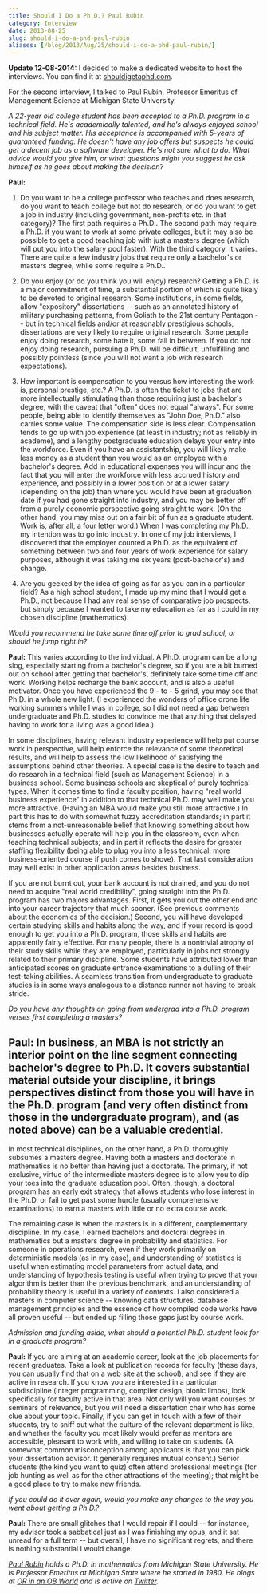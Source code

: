 ```yaml
---
title: Should I Do a Ph.D.? Paul Rubin
category: Interview
date: 2013-08-25
slug: should-i-do-a-phd-paul-rubin
aliases: [/blog/2013/Aug/25/should-i-do-a-phd-paul-rubin/]
---
```


__Update 12-08-2014:__ I decided to make a dedicated website to host the interviews. You can find it at [shouldigetaphd.com](http://shouldigetaphd.com/).

For the second interview, I talked to Paul Rubin, Professor Emeritus of Management Science at Michigan State University.

_A 22-year old college student has been accepted to a Ph.D. program in a technical field. He's academically talented, and he's always enjoyed school and his subject matter. His acceptance is accompanied with 5-years of guaranteed funding. He doesn't have any job offers but suspects he could get a decent job as a software developer. He's not sure what to do. What advice would you give him, or what questions might you suggest he ask himself as he goes about making the decision?_

__Paul:__

1. Do you want to be a college professor who teaches and does research, do you want to teach college but not do research, or do you want to get a job in industry (including government, non-profits etc. in that category)? The first path requires a Ph.D.. The second path may require a Ph.D. if you want to work at some private colleges, but it may also be possible to get a good teaching job with just a masters degree (which will put you into the salary pool faster). With the third category, it varies. There are quite a few industry jobs that require only a bachelor's or masters degree, while some require a Ph.D..

2. Do you enjoy (or do you think you will enjoy) research? Getting a Ph.D. is a major commitment of time, a substantial portion of which is quite likely to be devoted to original research. Some institutions, in some fields, allow "expository" dissertations -- such as an annotated history of military purchasing patterns, from Goliath to the 21st century Pentagon -- but in technical fields and/or at reasonably prestigious schools, dissertations are very likely to require original research. Some people enjoy doing research, some hate it, some fall in between. If you do not enjoy doing research, pursuing a Ph.D. will be difficult, unfulfilling and possibly pointless (since you will not want a job with research expectations).

3. How important is compensation to you versus how interesting the work is, personal prestige, etc.? A Ph.D. is often the ticket to jobs that are more intellectually stimulating than those requiring just a bachelor's degree, with the caveat that "often" does not equal "always". For some people, being able to identify themselves as "John Doe, Ph.D." also carries some value. The compensation side is less clear. Compensation tends to go up with job experience (at least in industry; not as reliably in academe), and a lengthy postgraduate education delays your entry into the workforce. Even if you have an assistantship, you will likely make less money as a student than you would as an employee with a bachelor's degree. Add in educational expenses you will incur and the fact that you will enter the workforce with less accrued history and experience, and possibly in a lower position or at a lower salary (depending on the job) than where you would have been at graduation date if you had gone straight into industry, and you may be better off from a purely economic perspective going straight to work. (On the other hand, you may miss out on a fair bit of fun as a graduate student. Work is, after all, a four letter word.) When I was completing my Ph.D., my intention was to go into industry. In one of my job interviews, I discovered that the employer counted a Ph.D. as the equivalent of something between two and four years of work experience for salary purposes, although it was taking me six years (post-bachelor's) and change.

4. Are you geeked by the idea of going as far as you can in a particular field? As a high school student, I made up my mind that I would get a Ph.D., not because I had any real sense of comparative job prospects, but simply because I wanted to take my education as far as I could in my chosen discipline (mathematics).

_Would you recommend he take some time off prior to grad school, or should he jump right in?_

__Paul:__ This varies according to the individual. A Ph.D. program can be a long slog, especially starting from a bachelor's degree, so if you are a bit burned out on school after getting that bachelor's, definitely take some time off and work. Working helps recharge the bank account, and is also a useful motivator. Once you have experienced the 9 - to - 5 grind, you may see that Ph.D. in a whole new light. (I experienced the wonders of office drone life working summers while I was in college, so I did not need a gap between undergraduate and Ph.D. studies to convince me that anything that delayed having to work for a living was a good idea.)

In some disciplines, having relevant industry experience will help put course work in perspective, will help enforce the relevance of some theoretical results, and will help to assess the low likelihood of satisfying the assumptions behind other theories. A special case is the desire to teach and do research in a technical field (such as Management Science) in a business school. Some business schools are skeptical of purely technical types. When it comes time to find a faculty position, having "real world business experience" in addition to that technical Ph.D. may well make you more attractive. (Having an MBA would make you still more attractive.) In part this has to do with somewhat fuzzy accreditation standards; in part it stems from a not-unreasonable belief that knowing something about how businesses actually operate will help you in the classroom, even when teaching technical subjects; and in part it reflects the desire for greater staffing flexibility (being able to plug you into a less technical, more business-oriented course if push comes to shove). That last consideration may well exist in other application areas besides business.

If you are not burnt out, your bank account is not drained, and you do not need to acquire "real world credibility", going straight into the Ph.D. program has two majors advantages. First, it gets you out the other end and into your career trajectory that much sooner. (See previous comments about the economics of the decision.) Second, you will have developed certain studying skills and habits along the way, and if your record is good enough to get you into a Ph.D. program, those skills and habits are apparently fairly effective. For many people, there is a nontrivial atrophy of their study skills while they are employed, particularly in jobs not strongly related to their primary discipline. Some students have attributed lower than anticipated scores on graduate entrance examinations to a dulling of their test-taking abilities. A seamless transition from undergraduate to graduate studies is in some ways analogous to a distance runner not having to break stride.

_Do you have any thoughts on going from undergrad into a Ph.D. program verses first completing a masters?_

Paul: In business, an MBA is not strictly an interior point on the line segment connecting bachelor's degree to Ph.D. It covers substantial material outside your discipline, it brings perspectives distinct from those you will have in the Ph.D. program (and very often distinct from those in the undergraduate program), and (as noted above) can be a valuable credential.
---

In most technical disciplines, on the other hand, a Ph.D. thoroughly subsumes a masters degree. Having both a masters and doctorate in mathematics is no better than having just a doctorate. The primary, if not exclusive, virtue of the intermediate masters degree is to allow you to dip your toes into the graduate education pool. Often, though, a doctoral program has an early exit strategy that allows students who lose interest in the Ph.D. or fail to get past some hurdle (usually comprehensive examinations) to earn a masters with little or no extra course work.

The remaining case is when the masters is in a different, complementary discipline. In my case, I earned bachelors and doctoral degrees in mathematics but a masters degree in probability and statistics. For someone in operations research, even if they work primarily on deterministic models (as in my case), and understanding of statistics is useful when estimating model parameters from actual data, and understanding of hypothesis testing is useful when trying to prove that your algorithm is better than the previous benchmark, and an understanding of probability theory is useful in a variety of contexts. I also considered a masters in computer science -- knowing data structures, database management principles and the essence of how compiled code works have all proven useful -- but ended up filling those gaps just by course work.

_Admission and funding aside, what should a potential Ph.D. student look for in a graduate program?_

__Paul:__ If you are aiming at an academic career, look at the job placements for recent graduates. Take a look at publication records for faculty (these days, you can usually find that on a web site at the school), and see if they are active in research. If you know you are interested in a particular subdiscipline (integer programming, compiler design, bionic limbs), look specifically for faculty active in that area. Not only will you want courses or seminars of relevance, but you will need a dissertation chair who has some clue about your topic. Finally, if you can get in touch with a few of their students, try to sniff out what the culture of the relevant department is like, and whether the faculty you most likely would prefer as mentors are accessible, pleasant to work with, and willing to take on students. (A somewhat common misconception among applicants is that you can pick your dissertation advisor. It generally requires mutual consent.) Senior students (the kind you want to quiz) often attend professional meetings (for job hunting as well as for the other attractions of the meeting); that might be a good place to try to make new friends.

_If you could do it over again, would you make any changes to the way you went about getting a Ph.D.?_

__Paul:__ There are small glitches that I would repair if I could -- for instance, my advisor took a sabbatical just as I was finishing my opus, and it sat unread for a full term -- but overall, I have no significant regrets, and there is nothing substantial I would change.

_[Paul Rubin](https://www.msu.edu/~rubin/ "Paul A. Rubin") holds a Ph.D. in mathematics from Michigan State University. He is Professor Emeritus at Michigan State where he started in 1980. He blogs at [OR in an OB World](http://orinanobworld.blogspot.com/) and is active on [Twitter](https://twitter.com/parubin)._

